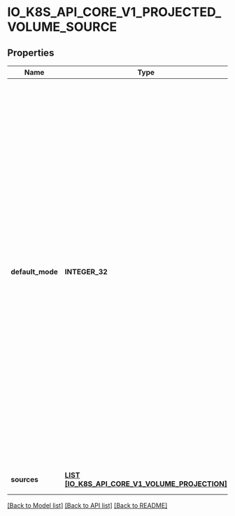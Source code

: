# IO_K8S_API_CORE_V1_PROJECTED_VOLUME_SOURCE

## Properties
Name | Type | Description | Notes
------------ | ------------- | ------------- | -------------
**default_mode** | **INTEGER_32** | Mode bits used to set permissions on created files by default. Must be an octal value between 0000 and 0777 or a decimal value between 0 and 511. YAML accepts both octal and decimal values, JSON requires decimal values for mode bits. Directories within the path are not affected by this setting. This might be in conflict with other options that affect the file mode, like fsGroup, and the result can be other mode bits set. | [optional] [default to null]
**sources** | [**LIST [IO_K8S_API_CORE_V1_VOLUME_PROJECTION]**](io.k8s.api.core.v1.VolumeProjection.md) | list of volume projections | [optional] [default to null]

[[Back to Model list]](../README.md#documentation-for-models) [[Back to API list]](../README.md#documentation-for-api-endpoints) [[Back to README]](../README.md)


